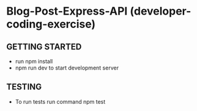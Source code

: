 # Blog-Post-Express-API (developer-coding-exercise)

## GETTING STARTED

- run npm install
- npm run dev to start development server

## TESTING

- To run tests run command
  npm test
